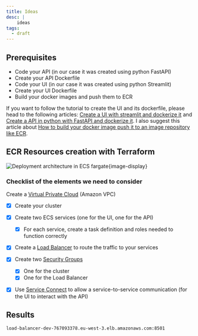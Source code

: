 ```yaml
---
title: Ideas
desc: |
    ideas
tags:
  - draft
---
```


## Prerequisites

- Code your API (in our case it was created using python FastAPI)
- Create your API Dockerfile
- Code your UI (in our case it was created using python Streamlit)
- Create your UI Dockerfile
- Build your docker images and push them to ECR

If you want to follow the tutorial to create the UI and its dockerfile, please head to the following articles: [Create a UI with streamlit and dockerize it](#) and [Create a API in python with FastAPI and dockerize it](#). I also suggest this article about [How to build your docker image push it to an image repository like ECR](#).

## ECR Resources creation with Terraform
![Deployment architecture in ECS fargate](./assets/ecs_archi_.svg){image-display}

### Checklist of the elements we need to consider
Create a [Virtual Private Cloud](https://docs.aws.amazon.com/vpc/latest/userguide/what-is-amazon-vpc.html) (Amazon VPC)

- [x] Create your cluster
- [x] Create two ECS services (one for the UI, one for the API)
    - [x] For each service, create a task definition and roles needed to function correctly
- [x] Create a [Load Balancer](https://docs.aws.amazon.com/elasticloadbalancing/latest/userguide/what-is-load-balancing.html) to route the traffic to your services
- [x] Create two [Security Groups](https://docs.aws.amazon.com/vpc/latest/userguide/vpc-security-groups.html)
    - [x] One for the cluster
    - [x] One for the Load Balancer
- [x] Use [Service Connect](https://docs.aws.amazon.com/AmazonECS/latest/developerguide/service-connect.html) to allow a service-to-service communication (for the UI to interact with the API)



## Results

```bash
load-balancer-dev-767093378.eu-west-3.elb.amazonaws.com:8501
```
